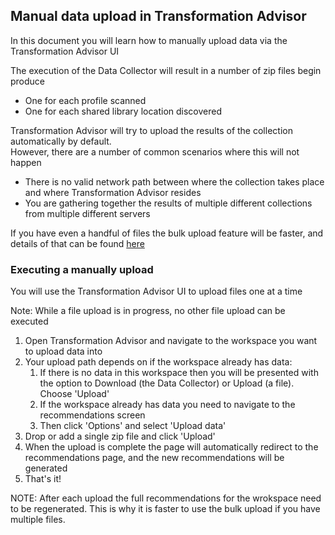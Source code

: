 
##  Manual data upload in Transformation Advisor

In this document you will learn how to manually upload data via the Transformation Advisor UI   

The execution of the Data Collector will result in a number of zip files begin produce
 - One for each profile scanned
 - One for each shared library location discovered

Transformation Advisor will try to upload the results of the collection automatically by default.    
However, there are a number of common scenarios where this will not happen
 - There is no valid network path between where the collection takes place and where Transformation Advisor resides
 - You are gathering together the results of multiple different collections from multiple different servers

If you have even a handful of files the bulk upload feature will be faster, and details of that can be found [here](https://ibm.github.io/app-mod-journey/details/bulkUploadResults)

### Executing a manually upload
You will use the Transformation Advisor UI to upload files one at a time

Note: While a file upload is in progress, no other file upload can be executed

1. Open Transformation Advisor and navigate to the workspace you want to upload data into
2. Your upload path depends on if the workspace already has data:
   1. If there is no data in this workspace then you will be presented with the option to Download (the Data Collector) or Upload (a file). Choose 'Upload'
   2. If the workspace already has data you need to navigate to the recommendations screen
   3. Then click 'Options' and select 'Upload data'
3. Drop or add a single zip file and click 'Upload'
4. When the upload is complete the page will automatically redirect to the recommendations page, and the new recommendations will be generated
5. That's it!

NOTE: After each upload the full recommendations for the wrokspace need to be regenerated. This is why it is faster to use the bulk upload if you have multiple files.




